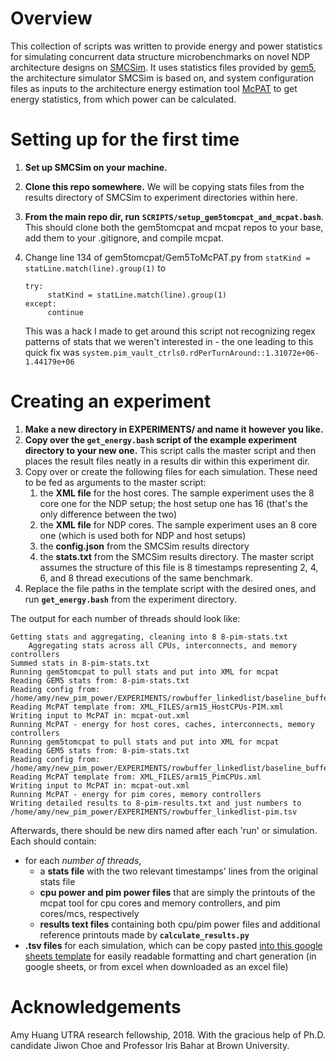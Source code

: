 # Overview

This collection of scripts was written to provide energy and power statistics for simulating concurrent data structure microbenchmarks on novel NDP architecture designs on [SMCSim](https://iis-git.ee.ethz.ch/erfan.azarkhish/SMCSim). It uses statistics files provided by [gem5](http://gem5.org/Main_Page), the architecture simulator SMCSim is based on, and system configuration files as inputs to the architecture energy estimation tool [McPAT](https://github.com/HewlettPackard/mcpat) to get energy statistics, from which power can be calculated.  


# Setting up for the first time
1. **Set up SMCSim on your machine.**
2. **Clone this repo somewhere.** We will be copying stats files from the results directory of SMCSim to experiment directories within here.
3. **From the main repo dir, run** **`SCRIPTS/setup_gem5tomcpat_and_mcpat.bash`**. This should clone both the gem5tomcpat and mcpat repos to your base, add them to your .gitignore, and compile mcpat.
5. Change line 134 of gem5tomcpat/Gem5ToMcPAT.py from `statKind = statLine.match(line).group(1)` to 

       try:
        	statKind = statLine.match(line).group(1)
       except:
        	continue
	This was a hack I made to get around this script not recognizing regex patterns of stats that we weren't interested in - the one leading to this quick fix was `system.pim_vault_ctrls0.rdPerTurnAround::1.31072e+06-1.44179e+06`

# Creating an experiment
1. **Make a new directory in EXPERIMENTS/ and name it however you like.** 
2. **Copy over the **`get_energy.bash`** script of the example experiment directory to your new one.** This script calls the master script and then places the result files neatly in a results dir within this experiment dir.
3. Copy over or create the following files for each simulation. These need to be fed as arguments to the master script:
	1. the **XML file** for the host cores. The sample experiment uses the 8 core one for the NDP setup; the host setup one has 16 (that's the only difference between the two)
	2. the **XML file** for NDP cores. The sample experiment uses an 8 core one (which is used both for NDP and host setups)
	4. the **config.json** from the SMCSim results directory
	5. the **stats.txt** from the SMCSim results directory. The master script assumes the structure of this file is 8 timestamps representing 2, 4, 6, and 8 thread executions of the same benchmark.
4.  Replace the file paths in the template script with the desired ones, and run **`get_energy.bash`** from the experiment directory.

The output for each number of threads should look like:

    Getting stats and aggregating, cleaning into 8 8-pim-stats.txt
		Aggregating stats across all CPUs, interconnects, and memory controllers
    Summed stats in 8-pim-stats.txt 
    Running gem5tomcpat to pull stats and put into XML for mcpat 
    Reading GEM5 stats from: 8-pim-stats.txt 
    Reading config from: /home/amy/new_pim_power/EXPERIMENTS/rowbuffer_linkedlist/baseline_buffersize32_final_config.json 
    Reading McPAT template from: XML_FILES/arm15_HostCPUs-PIM.xml 
    Writing input to McPAT in: mcpat-out.xml 
    Running McPAT - energy for host cores, caches, interconnects, memory controllers 
    Running gem5tomcpat to pull stats and put into XML for mcpat 
    Reading GEM5 stats from: 8-pim-stats.txt 
    Reading config from: /home/amy/new_pim_power/EXPERIMENTS/rowbuffer_linkedlist/baseline_buffersize32_final_config.json 
    Reading McPAT template from: XML_FILES/arm15_PimCPUs.xml 
    Writing input to McPAT in: mcpat-out.xml 
    Running McPAT - energy for pim cores, memory controllers 
    Writing detailed results to 8-pim-results.txt and just numbers to /home/amy/new_pim_power/EXPERIMENTS/rowbuffer_linkedlist-pim.tsv
Afterwards, there should be new dirs named after each 'run' or simulation. Each should contain:
* for each *number of threads*,
	* a **stats file** with the two relevant timestamps' lines from the original stats file
	* **cpu power and pim power files** that are simply the printouts of the mcpat tool for cpu cores and memory controllers, and pim cores/mcs, respectively
	* **results text files** containing both cpu/pim power files and additional reference printouts made by **`calculate_results.py`**
* **.tsv files** for each simulation, which can be copy pasted [into this google sheets template](https://docs.google.com/spreadsheets/d/1mwKPn-BNp2J4LLqhCkfSk6GMR2c_H86D2sv7m2mKpaw/edit?usp=sharing) for easily readable formatting and chart generation (in google sheets, or from excel when downloaded as an excel file)

# Acknowledgements

Amy Huang UTRA research fellowship, 2018. With the gracious help of Ph.D. candidate Jiwon Choe and Professor Iris Bahar at Brown University.
